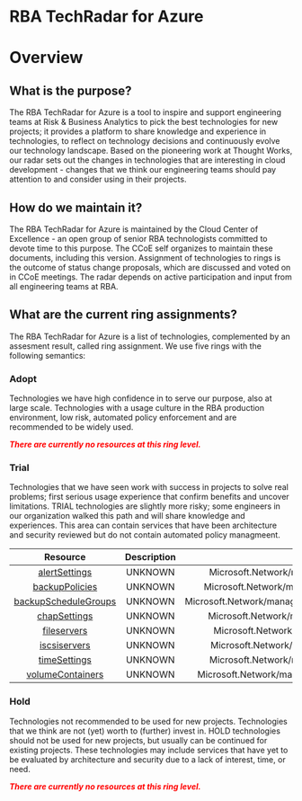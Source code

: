 
RBA TechRadar for Azure
=======================

# Overview

## What is the purpose?


The RBA TechRadar for Azure is a tool to inspire and support engineering teams at Risk & Business Analytics to pick the best technologies for new projects; it provides a platform to share knowledge and experience in technologies, to reflect on technology decisions and continuously evolve our technology landscape.  Based on the pioneering work at Thought Works, our radar sets out the changes in technologies that are interesting in cloud development - changes that we think our engineering teams should pay attention to and consider using in their projects.
## How do we maintain it?


The RBA TechRadar for Azure is maintained by the Cloud Center of Excellence - an open group of senior RBA technologists committed to devote time to this purpose.  The CCoE self organizes to maintain these documents, including this version.  Assignment of technologies to rings is the outcome of status change proposals, which are discussed and voted on in CCoE meetings.  The radar depends on active participation and input from all engineering teams at RBA.
## What are the current ring assignments?


The RBA TechRadar for Azure is a list of technologies, complemented by an assesment result, called ring assignment.  We use five rings with the following semantics:
### Adopt


Technologies we have high confidence in to serve our purpose, also at large scale.  Technologies with a usage culture in the RBA production environment, low risk, automated policy enforcement and are recommended to be widely used.  
  
***<font color="red"> There are currently no resources at this ring level. </font>***
### Trial


Technologies that we have seen work with success in projects to solve real problems;  first serious usage experience that confirm benefits and uncover limitations.  TRIAL technologies are slightly more risky; some engineers in our organization walked this path and will share knowledge and experiences.  This area can contain services that have been architecture and security reviewed but do not contain automated policy managmeent.  

|Resource|Description|Path|Status|
| :---: | :---: | :---: | :---: |
|[alertSettings](https://github.com/openrba/python-azure-techradar/blob/master/Microsoft.Network/managers/devices/alertSettings/README.md)|UNKNOWN|Microsoft.Network/managers/devices/alertSettings|TRIAL|
|[backupPolicies](https://github.com/openrba/python-azure-techradar/blob/master/Microsoft.Network/managers/devices/backupPolicies/README.md)|UNKNOWN|Microsoft.Network/managers/devices/backupPolicies|TRIAL|
|[backupScheduleGroups](https://github.com/openrba/python-azure-techradar/blob/master/Microsoft.Network/managers/devices/backupScheduleGroups/README.md)|UNKNOWN|Microsoft.Network/managers/devices/backupScheduleGroups|TRIAL|
|[chapSettings](https://github.com/openrba/python-azure-techradar/blob/master/Microsoft.Network/managers/devices/chapSettings/README.md)|UNKNOWN|Microsoft.Network/managers/devices/chapSettings|TRIAL|
|[fileservers](https://github.com/openrba/python-azure-techradar/blob/master/Microsoft.Network/managers/devices/fileservers/README.md)|UNKNOWN|Microsoft.Network/managers/devices/fileservers|TRIAL|
|[iscsiservers](https://github.com/openrba/python-azure-techradar/blob/master/Microsoft.Network/managers/devices/iscsiservers/README.md)|UNKNOWN|Microsoft.Network/managers/devices/iscsiservers|TRIAL|
|[timeSettings](https://github.com/openrba/python-azure-techradar/blob/master/Microsoft.Network/managers/devices/timeSettings/README.md)|UNKNOWN|Microsoft.Network/managers/devices/timeSettings|TRIAL|
|[volumeContainers](https://github.com/openrba/python-azure-techradar/blob/master/Microsoft.Network/managers/devices/volumeContainers/README.md)|UNKNOWN|Microsoft.Network/managers/devices/volumeContainers|TRIAL|

### Hold


Technologies not recommended to be used for new projects. Technologies that we think are not (yet) worth to (further) invest in.  HOLD technologies should not be used for new projects, but usually can be continued for existing projects.  These technologies may include services that have yet to be evaluated by architecture and security due to a lack of interest, time, or need.  
  
***<font color="red"> There are currently no resources at this ring level. </font>***